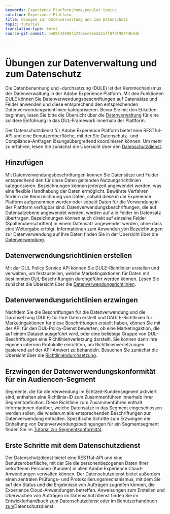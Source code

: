```yaml
---
keywords: Experience Platform;home;popular topics
solution: Experience Platform
title: Übungen zur Datenverwaltung und zum Datenschutz
topic: tutorial
translation-type: tm+mt
source-git-commit: ee08f43400fa72abce95ed52aff879f954f4b4d6

---
```



# Übungen zur Datenverwaltung und zum Datenschutz

Die Datenbenennung und -durchsetzung (DULE) ist der Kernmechanismus der Datenverwaltung in der Adobe Experience Platform. Mit den Funktionen DULE können Sie Datenverwendungsbeschriftungen auf Datensätze und Felder anwenden und diese entsprechend den entsprechenden Datenverwendungsrichtlinien kategorisieren. Bevor Sie mit den Etiketten beginnen, lesen Sie bitte die Übersicht über die [Datenverwaltung](../data-governance/home.md) für eine solidere Einführung in das DUL-Framework innerhalb der Plattform.

Der Datenschutzdienst für Adobe Experience Platform bietet eine RESTful-API und eine Benutzeroberfläche, mit der Sie Datenschutz- und Compliance-Anfragen lösungsübergreifend koordinieren können. Um mehr zu erfahren, lesen Sie zunächst die Übersicht über den [Datenschutzdienst](../privacy-service/home.md).

## Hinzufügen

Mit Datenverwendungsbeschriftungen können Sie Datensätze und Felder entsprechend den für diese Daten geltenden Nutzungsrichtlinien kategorisieren. Bezeichnungen können jederzeit angewendet werden, was eine flexible Handhabung der Daten ermöglicht. Bewährte Verfahren fördern die Kennzeichnung von Daten, sobald diese in die Experience Platform aufgenommen werden oder sobald Daten für die Verwendung in der Plattform verfügbar sind. Datenverwendungsbeschriftungen, die auf Datensatzebene angewendet werden, werden auf alle Felder im Datensatz übertragen. Bezeichnungen können auch direkt auf einzelne Felder (Spaltenüberschriften) in einem Datensatz angewendet werden, ohne dass eine Weitergabe erfolgt. Informationen zum Anwenden von Bezeichnungen zur Datenverwendung auf Ihre Daten finden Sie in der Übersicht über die [Datenverwendung](../data-governance/labels/overview.md).

## Datenverwendungsrichtlinien erstellen

Mit der DUL Policy Service API können Sie DULE-Richtlinien erstellen und verwalten, um festzustellen, welche Marketingaktionen für Daten mit bestimmten DUL-Beschriftungen durchgeführt werden können. Lesen Sie zunächst die Übersicht über die [Datenverwendungsrichtlinien](../data-governance/policies/overview.md).

## Datenverwendungsrichtlinien erzwingen

Nachdem Sie die Beschriftungen für die Datenverwendung und die Durchsetzung (DULE) für Ihre Daten erstellt und DAULE-Richtlinien für Marketingaktionen für diese Beschriftungen erstellt haben, können Sie mit der API für den DUL-Policy-Dienst bewerten, ob eine Marketingaktion, die auf einem Dataset ausgeführt wird, oder eine beliebige Gruppe von DUL-Beschriftungen eine Richtlinienverletzung darstellt. Sie können dann Ihre eigenen internen Protokolle einrichten, um Richtlinienverletzungen basierend auf der API-Antwort zu behandeln. Besuchen Sie zunächst die Übersicht über die [Richtliniendurchsetzung](../data-governance/enforcement/overview.md).

## Erzwingen der Datenverwendungskonformität für ein Audiencen-Segment

Segmente, die für die Verwendung im Echtzeit-Kundensegment aktiviert sind, enthalten eine Richtlinie-ID zum Zusammenführen innerhalb ihrer Segmentdefinition. Diese Richtlinie zum Zusammenführen enthält Informationen darüber, welche Datensätze in das Segment eingeschlossen werden sollen, die wiederum alle entsprechenden Beschriftungen zur Datenverwendung enthalten. Spezifische Schritte zum Erzwingen der Einhaltung von Datenverwendungsbedingungen für ein Segmentsegment finden Sie im [Tutorial zur Segmentkonformität](../segmentation/tutorials/governance.md).

## Erste Schritte mit dem Datenschutzdienst

Der Datenschutzdienst bietet eine RESTful-API und eine Benutzeroberfläche, mit der Sie die personenbezogenen Daten Ihrer betroffenen Personen (Kunden) in allen Adobe Experience Cloud-Anwendungen verwalten können. Der Datenschutzdienst bietet außerdem einen zentralen Prüfungs- und Protokollierungsmechanismus, mit dem Sie auf den Status und die Ergebnisse von Aufträgen zugreifen können, die Experience Cloud-Anwendungen betreffen. Anweisungen zum Erstellen und Überwachen von Aufträgen im Datenschutzdienst finden Sie im Entwicklerhandbuch [zum](../privacy-service/api/getting-started.md) Datenschutzdienst oder im Benutzerhandbuch [zum](../privacy-service/ui/overview.md)Datenschutzdienst.